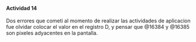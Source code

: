 #### Actividad 14

Dos errores que cometi al momento de realizar las actividades de aplicacion fue olvidar colocar el valor en el registro D, y pensar que @16384 y @16385 son pixeles adyacentes en la pantalla.
